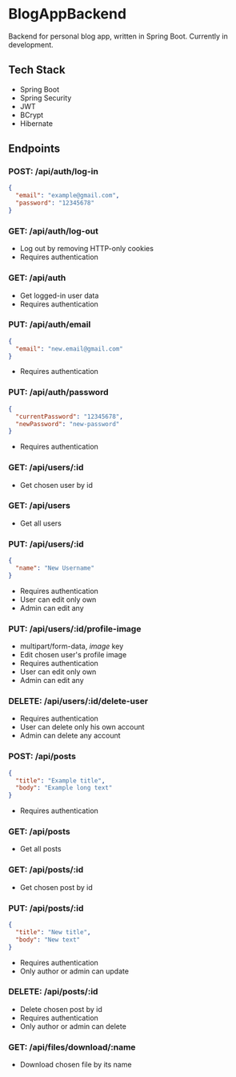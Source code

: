 # BlogAppBackend
Backend for personal blog app, written in Spring Boot. Currently in development.


## Tech Stack
- Spring Boot
- Spring Security
- JWT
- BCrypt
- Hibernate


## Endpoints
### POST: /api/auth/log-in
```json
{
  "email": "example@gmail.com",
  "password": "12345678"
}
```

### GET: /api/auth/log-out
- Log out by removing HTTP-only cookies
- Requires authentication

### GET: /api/auth
- Get logged-in user data
- Requires authentication

### PUT: /api/auth/email
```json
{
  "email": "new.email@gmail.com"
}
```
- Requires authentication

### PUT: /api/auth/password
```json
{
  "currentPassword": "12345678",
  "newPassword": "new-password"
}
```
- Requires authentication

### GET: /api/users/:id
- Get chosen user by id

### GET: /api/users
- Get all users

### PUT: /api/users/:id
```json
{
  "name": "New Username"
}
```
- Requires authentication
- User can edit only own
- Admin can edit any

### PUT: /api/users/:id/profile-image
- multipart/form-data, *image* key
- Edit chosen user's profile image
- Requires authentication
- User can edit only own
- Admin can edit any

### DELETE: /api/users/:id/delete-user
- Requires authentication
- User can delete only his own account
- Admin can delete any account

### POST: /api/posts
```json
{
  "title": "Example title",
  "body": "Example long text"
}
```
- Requires authentication

### GET: /api/posts
- Get all posts

### GET: /api/posts/:id
- Get chosen post by id

### PUT: /api/posts/:id
```json
{
  "title": "New title",
  "body": "New text"
}
```
- Requires authentication
- Only author or admin can update

### DELETE: /api/posts/:id
- Delete chosen post by id
- Requires authentication
- Only author or admin can delete

### GET: /api/files/download/:name
- Download chosen file by its name